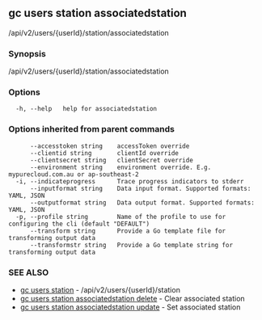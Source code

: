 ## gc users station associatedstation

/api/v2/users/{userId}/station/associatedstation

### Synopsis

/api/v2/users/{userId}/station/associatedstation

### Options

```
  -h, --help   help for associatedstation
```

### Options inherited from parent commands

```
      --accesstoken string    accessToken override
      --clientid string       clientId override
      --clientsecret string   clientSecret override
      --environment string    environment override. E.g. mypurecloud.com.au or ap-southeast-2
  -i, --indicateprogress      Trace progress indicators to stderr
      --inputformat string    Data input format. Supported formats: YAML, JSON
      --outputformat string   Data output format. Supported formats: YAML, JSON
  -p, --profile string        Name of the profile to use for configuring the cli (default "DEFAULT")
      --transform string      Provide a Go template file for transforming output data
      --transformstr string   Provide a Go template string for transforming output data
```

### SEE ALSO

* [gc users station](gc_users_station.html)	 - /api/v2/users/{userId}/station
* [gc users station associatedstation delete](gc_users_station_associatedstation_delete.html)	 - Clear associated station
* [gc users station associatedstation update](gc_users_station_associatedstation_update.html)	 - Set associated station


